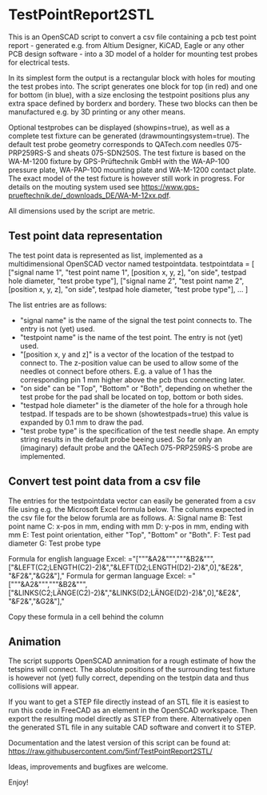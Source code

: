 # TestPointReport2STL
This is an OpenSCAD script to convert a csv file containing a pcb test point report - generated e.g. from Altium Designer, KiCAD, Eagle or any other PCB design software - into a 3D model of a holder for mounting test probes for electrical tests.

In its simplest form the output is a rectangular block with holes for mouting the test probes into. The script generates one block for top (in red) and one for bottom (in blue), with a size enclosing the testpoint positions plus any extra space defined by borderx and bordery.
These two blocks can then be manufactured e.g. by 3D printing or any other means.

Optional testprobes can be displayed (showpins=true), as well as a complete test fixture can be generated (drawmountingsystem=true).
The default test probe geometry corresponds to QATech.com needles 075-PRP259RS-S and sheats 075-SDN250S.
The test fixture is based on the WA-M-1200 fixture by GPS-Prüftechnik GmbH with the WA-AP-100 pressure plate, WA-PAP-100 mounting plate and WA-M-1200 contact plate. The exact model of the test fixture is however still work in progress. For details on the mouting system used see https://www.gps-prueftechnik.de/_downloads_DE/WA-M-12xx.pdf.

All dimensions used by the script are metric.

## Test point data representation
The test point data is represented as list, implemented as a multidimensional OpenSCAD vector named testpointdata.
testpointdata = [
["signal name 1", "test point name 1", [position x, y, z], "on side", testpad hole diameter, "test probe type"],
["signal name 2", "test point name 2", [position x, y, z], "on side", testpad hole diameter, "test probe type"],
...
]

The list entries are as follows:
- "signal name" is the name of the signal the test point connects to. The entry is not (yet) used.
- "testpoint name" is the name of the test point.  The entry is not (yet) used.
- "[position x, y and z]" is a vector of the location of the testpad to connect to. The z-position value can be used to allow some of the needles ot connect before others. E.g. a value of 1 has the corresponding pin 1 mm higher above the pcb thus connecting later.
- "on side" can be "Top", "Bottom" or "Both", depending on whether the test probe for the pad shall be located on top, bottom or both sides.
- "testpad hole diameter" is the diameter of the hole for a through hole testpad. If tespads are to be shown (showtestpads=true) this value is expanded by 0.1 mm to draw the pad.
- "test probe type" is the specification of the test needle shape. An empty string results in the default probe beeing used. So far only an (imaginary) default probe and the QATech 075-PRP259RS-S probe are implemented.

## Convert test point data from a csv file
The entries for the testpointdata vector can easily be generated from a csv file using e.g. the Microsoft Excel formula below. The columns expected in the csv file for the below forumla are as follows.
A: Signal name
B: Test point name
C: x-pos in mm, ending with mm
D: y-pos in mm, ending with mm
E: Test point orientation, either "Top", "Bottom" or "Both".
F: Test pad diameter
G: Test probe type

Formula for english language Excel:
="["""&A2&""","""&B2&""",["&LEFT(C2;LENGTH(C2)-2)&","&LEFT(D2;LENGTH(D2)-2)&",0],"&E2&", "&F2&","&G2&"],"
Formula for german language Excel:
="["""&A2&""","""&B2&""",["&LINKS(C2;LÄNGE(C2)-2)&","&LINKS(D2;LÄNGE(D2)-2)&",0],"&E2&", "&F2&","&G2&"],"

Copy these formula in a cell behind the column

## Animation
The script supports OpenSCAD annimation for a rough estimate of how the tetspins will connect.
The absolute positions of the surrounding test fixture is however not (yet) fully correct, depending on the testpin data and thus collisions will appear.

If you want to get a STEP file directly instead of an STL file it is easiest to run this code in FreeCAD as an element in the OpenSCAD workspace. Then export the resulting model directly as STEP from there. Alternatively open the generated STL file in any suitable CAD software and convert it to STEP.

Documentation and the latest version of this script can be found at: https://raw.githubusercontent.com/5inf/TestPointReport2STL/

Ideas, improvements and bugfixes are welcome.

Enjoy!



